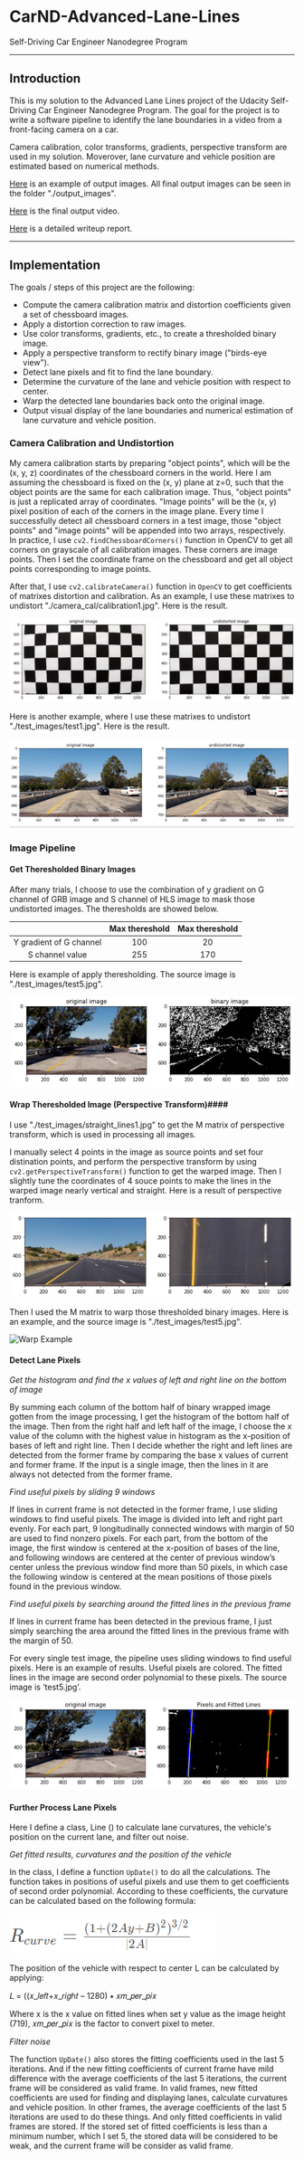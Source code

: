 # CarND-Advanced-Lane-Lines # 
Self-Driving Car Engineer Nanodegree Program

---

## Introduction ##

This is my solution to the Advanced Lane Lines project of the Udacity Self-Driving Car Engineer Nanodegree Program. The goal for the project is to write a software pipeline to identify the lane boundaries in a video from a front-facing camera on a car.

Camera calibration, color transforms, gradients, perspective transform are used in my solution. Moverover, lane curvature and vehicle position are estimated based on numerical methods.

[Here](./examples/result2.png) is an example of output images. All final output images can be seen in the folder "./output_images".

[Here](./project_video_output.mp4) is the final output video.

[Here](./writeup.pdf) is a detailed writeup report.

---

## Implementation ##


The goals / steps of this project are the following:

* Compute the camera calibration matrix and distortion coefficients given a set of chessboard images.
* Apply a distortion correction to raw images.
* Use color transforms, gradients, etc., to create a thresholded binary image.
* Apply a perspective transform to rectify binary image ("birds-eye view").
* Detect lane pixels and fit to find the lane boundary.
* Determine the curvature of the lane and vehicle position with respect to center.
* Warp the detected lane boundaries back onto the original image.
* Output visual display of the lane boundaries and numerical estimation of lane curvature and vehicle position.

[//]: # (Image References)

[image1]: ./examples/undistort_output.jpg "calibration1_undistort"
[image2]: ./examples/test1_undistort.png "test1_undistort"
[image3]: ./examples/binary_combo_example.png "Binary Example"
[image4]: ./examples/perspective_transform.png "Warp Example"
[image5]: ./examples/binary_warpped.jpg "Warped Binary"
[image6]: ./examples/FittedLine.png "FittedLine"
[image7]: ./examples/curvature_formula.png "Curvature Formula"
[image8]: ./examples/straight_lines2.jpg "Output example"
[image9]: ./examples/test2.jpg "Output example"

[video1]: ./project_video.mp4 "Video"

### Camera Calibration and Undistortion ###
My camera calibration starts by preparing "object points", which will be the (x, y, z) coordinates of the chessboard corners in the world. Here I am assuming the chessboard is fixed on the (x, y) plane at z=0, such that the object points are the same for each calibration image.  Thus, "object points" is just a replicated array of coordinates. "Image points" will be the (x, y) pixel position of each of the corners in the image plane. Every time I successfully detect all chessboard corners in a test image, those "object points" and "image points" will be appended into two arrays, respectively. In practice, I use `cv2.findChessboardCorners()` function in OpenCV to get all corners on grayscale of all calibration images. These corners are image points. Then I set the coordinate frame on the chessboard and get all object points corresponding to image points.

After that, I use `cv2.calibrateCamera()` function in `OpenCV` to get coefficients of matrixes distortion and calibration.
As an example, I use these matrixes to undistort "./camera_cal/calibration1.jpg". Here is the result.

![calibration1_undistort][image1]

Here is another example, where I use these matrixes to undistort "./test_images/test1.jpg". Here is the result.

![test1_undistort][image2]

### Image Pipeline ###

#### Get Theresholded Binary Images ####

After many trials, I choose to use the combination of y gradient on G channel of GRB image and S channel of HLS image to mask those undistorted images. The theresholds are showed below.

|                         | Max thereshold | Max thereshold |
|:-----------------------:|:--------------:|:--------------:| 
| Y gradient of G channel | 100            | 20             |
| S channel value         | 255            | 170            |

Here is example of apply theresholding. The source image is "./test_images/test5.jpg".

![Binary Example][image3]

#### Wrap Theresholded Image (Perspective Transform)####

I use "./test_images/straight_lines1.jpg" to get the M matrix of perspective transform, which is used in processing all images.

I manually select 4 points in the image as source points and set four distination points, and perform the perspective transform by using `cv2.getPerspectiveTransform()` function to get the warped image.
Then I slightly tune the coordinates of 4 souce points to make the lines in the warped image nearly vertical and straight.
Here is a result of perspective tranform.

![Warp Example][image4]

Then I used the M matrix to warp those thresholded binary images. Here is an example, and the source image is "./test_images/test5.jpg". 

![Warp Example][image5]

#### Detect Lane Pixels ####

_Get the histogram and find the x values of left and right line on the bottom of image_

By summing each column of the bottom half of binary wrapped image gotten from the image processing, I get the histogram of the bottom half of the image. Then from the right half and left half of the image, I choose the x value of the column with the highest value in histogram as the x-position of bases of left and right line.
Then I decide whether the right and left lines are detected from the former frame by comparing the base x values of current and former frame. If the input is a single image, then the lines in it are always not detected from the former frame.

_Find useful pixels by sliding 9 windows_

If lines in current frame is not detected in the former frame, I use sliding windows to find useful pixels.
The image is divided into left and right part evenly. For each part, 9 longitudinally connected windows with margin of 50 are used to find nonzero pixels. For each part, from the bottom of the image, the first window is centered at the x-position of bases of the line, and following windows are centered at the center of previous window’s center unless the previous window find more than 50 pixels, in which case the following window is centered at the mean positions of those pixels found in the previous window.

_Find useful pixels by searching around the fitted lines in the previous frame_

If lines in current frame has been detected in the previous frame, I just simply searching the area around the fitted lines in the previous frame with the margin of 50.

For every single test image, the pipeline uses sliding windows to find useful pixels.
Here is an example of results. Useful pixels are colored. The fitted lines in the image are second order polynomial to these pixels. The source image is ‘test5.jpg’.

![Fitted Lines][image6]

#### Further Process Lane Pixels ####

Here I define a class, Line () to calculate lane curvatures, the vehicle's position on the current lane, and filter out noise.

_Get fitted results, curvatures and the position of the vehicle_

In the class, I define a function `UpDate()` to do all the calculations.
The function takes in positions of useful pixels and use them to get coefficients of second order polynomial. According to these coefficients, the curvature can be calculated based on the following formula:

![Curvature Equation][image7]

The position of the vehicle with respect to center L can be calculated by applying:

𝐿 = ((𝑥_𝑙𝑒𝑓𝑡+𝑥_𝑟𝑖𝑔ℎ𝑡 – 1280) ∗ 𝑥𝑚_𝑝𝑒𝑟_𝑝𝑖𝑥

Where x is the x value on fitted lines when set y value as the image height (719), 𝑥𝑚_𝑝𝑒𝑟_𝑝𝑖𝑥 is the factor to convert pixel to meter.

_Filter noise_

The function `UpDate()` also stores the fitting coefficients used in the last 5 iterations. And if the new fitting coefficients of current frame have mild difference with the average coefficients of the last 5 iterations, the current frame will be considered as valid frame.
In valid frames, new fitted coefficients are used for finding and displaying lanes, calculate curvatures and vehicle position. In other frames, the average coefficients of the last 5 iterations are used to do these things. And only fitted coefficients in valid frames are stored.
If the stored set of fitted coefficients is less than a minimum number, which I set 5, the stored data will be considered to be weak, and the current frame will be consider as valid frame.

